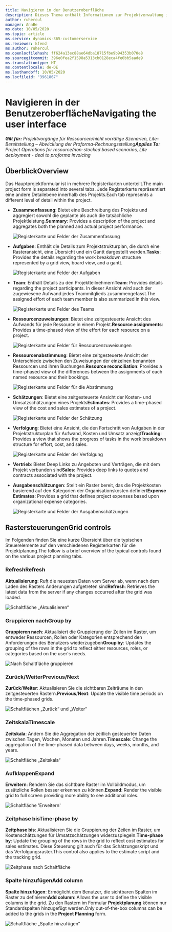 ```yaml
---
title: Navigieren in der Benutzeroberfläche
description: Dieses Thema enthält Informationen zur Projektverwaltung in Dynamics 365 Project Vorgängen.
author: ruhercul
manager: AnnBe
ms.date: 10/05/2020
ms.topic: article
ms.service: dynamics-365-customerservice
ms.reviewer: kfend
ms.author: ruhercul
ms.openlocfilehash: ff624a13ec88ae64dba18715fbe9b94353b070e8
ms.sourcegitcommit: 396e0fea2f1598a5313cb0128eca4fe0bb5aade9
ms.translationtype: HT
ms.contentlocale: de-DE
ms.lasthandoff: 10/05/2020
ms.locfileid: "3961867"
---
```

# <a name="navigating-the-user-interface"></a><span data-ttu-id="50874-103">Navigieren in der Benutzeroberfläche</span><span class="sxs-lookup"><span data-stu-id="50874-103">Navigating the user interface</span></span>

<span data-ttu-id="50874-104">_**Gilt für:** Projektvorgänge für Ressourcen/nicht vorrätige Szenarien, Lite-Bereitstellung – Abwicklung der Proforma-Rechnungsstellung_</span><span class="sxs-lookup"><span data-stu-id="50874-104">_**Applies To:** Project Operations for resource/non-stocked based scenarios, Lite deployment - deal to proforma invoicing_</span></span>

## <a name="overview"></a><span data-ttu-id="50874-105">Überblick</span><span class="sxs-lookup"><span data-stu-id="50874-105">Overview</span></span>

<span data-ttu-id="50874-106">Das Hauptprojektformular ist in mehrere Registerkarten unterteilt.</span><span class="sxs-lookup"><span data-stu-id="50874-106">The main project form is separated into several tabs.</span></span> <span data-ttu-id="50874-107">Jede Registerkarte repräsentiert eine andere Detailebene innerhalb des Projekts.</span><span class="sxs-lookup"><span data-stu-id="50874-107">Each tab represents a different level of detail within the project.</span></span>

- <span data-ttu-id="50874-108">**Zusammenfassung**: Bietet eine Beschreibung des Projekts und aggregiert sowohl die geplante als auch die tatsächliche Projektleistung.</span><span class="sxs-lookup"><span data-stu-id="50874-108">**Summary**: Provides a description of the project and aggregates both the planned and actual project performance.</span></span>

    ![Registerkarte und Felder der Zusammenfassung](media/navigation7.png)

- <span data-ttu-id="50874-110">**Aufgaben**: Enthält die Details zum Projektstrukturplan, die durch eine Rasteransicht, eine Übersicht und ein Gantt dargestellt werden.</span><span class="sxs-lookup"><span data-stu-id="50874-110">**Tasks**: Provides the details regarding the work breakdown structure represented by a grid view, board view, and a gantt.</span></span>

    ![Registerkarte und Felder der Aufgaben](media/navigation8.png)

- <span data-ttu-id="50874-112">**Team**: Enthält Details zu den Projektteilnehmern</span><span class="sxs-lookup"><span data-stu-id="50874-112">**Team**: Provides details regarding the project participants.</span></span> <span data-ttu-id="50874-113">In dieser Ansicht wird auch der zugewiesene Aufwand jedes Teammitglieds zusammengefasst.</span><span class="sxs-lookup"><span data-stu-id="50874-113">The assigned effort of each team member is also summarized in this view.</span></span>

    ![Registerkarte und Felder des Teams](media/navigation9.png)

- <span data-ttu-id="50874-115">**Ressourcenzuweisungen**: Bietet eine zeitgesteuerte Ansicht des Aufwands für jede Ressource in einem Projekt.</span><span class="sxs-lookup"><span data-stu-id="50874-115">**Resource assignments**: Provides a time-phased view of the effort for each resource on a project.</span></span>

    ![Registerkarte und Felder für Ressourcenzuweisungen](media/navigation10.png)

- <span data-ttu-id="50874-117">**Ressourcenabstimmung**: Bietet eine zeitgesteuerte Ansicht der Unterschiede zwischen den Zuweisungen der einzelnen benannten Ressourcen und ihren Buchungen.</span><span class="sxs-lookup"><span data-stu-id="50874-117">**Resource reconciliation**: Provides a time-phased view of the differences between the assignments of each named resource and their bookings.</span></span>

    ![Registerkarte und Felder für die Abstimmung](media/navigation11.png)

- <span data-ttu-id="50874-119">**Schätzungen**: Bietet eine zeitgesteuerte Ansicht der Kosten- und Umsatzschätzungen eines Projekts</span><span class="sxs-lookup"><span data-stu-id="50874-119">**Estimates**: Provides a time-phased view of the cost and sales estimates of a project.</span></span>

    ![Registerkarte und Felder der Schätzung](media/navigation12.png)

- <span data-ttu-id="50874-121">**Verfolgung**: Bietet eine Ansicht, die den Fortschritt von Aufgaben in der Projektstrukturplan für Aufwand, Kosten und Umsatz anzeigt</span><span class="sxs-lookup"><span data-stu-id="50874-121">**Tracking**: Provides a view that shows the progress of tasks in the work breakdown structure for effort, cost, and sales.</span></span>

    ![Registerkarte und Felder der Verfolgung](media/navigation13.png)

- <span data-ttu-id="50874-123">**Vertrieb**: Bietet Deep Links zu Angeboten und Verträgen, die mit dem Projekt verbunden sind</span><span class="sxs-lookup"><span data-stu-id="50874-123">**Sales**: Provides deep links to quotes and contracts associated with the project.</span></span>

- <span data-ttu-id="50874-124">**Ausgabenschätzungen**: Stellt ein Raster bereit, das die Projektkosten basierend auf den Kategorien der Organisationskosten definiert</span><span class="sxs-lookup"><span data-stu-id="50874-124">**Expense Estimates**: Provides a grid that defines project expenses based upon organizational expense categories.</span></span>

    ![Registerkarte und Felder der Ausgabenschätzungen](media/navigation14.png)

## <a name="grid-controls"></a><span data-ttu-id="50874-126">Rastersteuerungen</span><span class="sxs-lookup"><span data-stu-id="50874-126">Grid controls</span></span>

<span data-ttu-id="50874-127">Im Folgenden finden Sie eine kurze Übersicht über die typischen Steuerelemente auf den verschiedenen Registerkarten für die Projektplanung.</span><span class="sxs-lookup"><span data-stu-id="50874-127">The follow is a brief overview of the typical controls found on the various project planning tabs.</span></span>

### <a name="refresh"></a><span data-ttu-id="50874-128">Refresh</span><span class="sxs-lookup"><span data-stu-id="50874-128">Refresh</span></span>

<span data-ttu-id="50874-129">**Aktualisierung**: Ruft die neuesten Daten vom Server ab, wenn nach dem Laden des Rasters Änderungen aufgetreten sind</span><span class="sxs-lookup"><span data-stu-id="50874-129">**Refresh**: Retrieves the latest data from the server if any changes occurred after the grid was loaded.</span></span>

![Schaltfläche „Aktualisieren“](media/navigation7.png)

### <a name="group-by"></a><span data-ttu-id="50874-131">Gruppieren nach</span><span class="sxs-lookup"><span data-stu-id="50874-131">Group by</span></span>

<span data-ttu-id="50874-132">**Gruppieren nach**: Aktualisiert die Gruppierung der Zeilen im Raster, um entweder Ressourcen, Rollen oder Kategorien entsprechend den Anforderungen des Benutzers wiederzugeben</span><span class="sxs-lookup"><span data-stu-id="50874-132">**Group by**: Updates the grouping of the rows in the grid to reflect either resources, roles, or categories based on the user's needs.</span></span>

![Nach Schaltfläche gruppieren](media/navigation6.png)

### <a name="previousnext"></a><span data-ttu-id="50874-134">Zurück/Weiter</span><span class="sxs-lookup"><span data-stu-id="50874-134">Previous/Next</span></span>

<span data-ttu-id="50874-135">**Zurück**/**Weiter**: Aktualisieren Sie die sichtbaren Zeiträume in den zeitgesteuerten Rastern.</span><span class="sxs-lookup"><span data-stu-id="50874-135">**Previous**/**Next**: Update the visible time periods on the time-phased grids.</span></span>

![Schaltflächen „Zurück“ und „Weiter“](media/navigation2.png)

### <a name="timescale"></a><span data-ttu-id="50874-137">Zeitskala</span><span class="sxs-lookup"><span data-stu-id="50874-137">Timescale</span></span>

<span data-ttu-id="50874-138">**Zeitskala**: Ändern Sie die Aggregation der zeitlich gesteuerten Daten zwischen Tagen, Wochen, Monaten und Jahren.</span><span class="sxs-lookup"><span data-stu-id="50874-138">**Timescale**: Change the aggregation of the time-phased data between days, weeks, months, and years.</span></span>

![Schaltfläche „Zeitskala“](media/navigation3.png)

### <a name="expand"></a><span data-ttu-id="50874-140">Aufklappen</span><span class="sxs-lookup"><span data-stu-id="50874-140">Expand</span></span>

<span data-ttu-id="50874-141">**Erweitern**: Rendern Sie das sichtbare Raster im Vollbildmodus, um zusätzliche Rollen besser erkennen zu können.</span><span class="sxs-lookup"><span data-stu-id="50874-141">**Expand**: Render the visible grid to full screen providing more ability to see additional roles.</span></span>

![Schaltfläche 'Erweitern'](media/navigation4.png)

### <a name="time-phase-by"></a><span data-ttu-id="50874-143">Zeitphase bis</span><span class="sxs-lookup"><span data-stu-id="50874-143">Time-phase by</span></span>

<span data-ttu-id="50874-144">**Zeitphase bis**: Aktualisieren Sie die Gruppierung der Zeilen im Raster, um Kostenschätzungen für Umsatzschätzungen widerzuspiegeln.</span><span class="sxs-lookup"><span data-stu-id="50874-144">**Time-phase by**: Update the grouping of the rows in the grid to reflect cost estimates for sales estimates.</span></span> <span data-ttu-id="50874-145">Diese Steuerung gilt auch für das Schätzungsskript und das Verfolgungsraster.</span><span class="sxs-lookup"><span data-stu-id="50874-145">This control also applies to the estimate script and the tracking grid.</span></span>

![Zeitphase nach Schaltfläche](media/navigation0.png)

### <a name="add-column"></a><span data-ttu-id="50874-147">Spalte hinzufügen</span><span class="sxs-lookup"><span data-stu-id="50874-147">Add column</span></span>

<span data-ttu-id="50874-148">**Spalte hinzufügen**: Ermöglicht dem Benutzer, die sichtbaren Spalten im Raster zu definieren</span><span class="sxs-lookup"><span data-stu-id="50874-148">**Add column**: Allows the user to define the visible columns in the grid.</span></span> <span data-ttu-id="50874-149">Zu den Rastern im Formular **Projektplanung** können nur Standardspalten hinzugefügt werden.</span><span class="sxs-lookup"><span data-stu-id="50874-149">Only out-of-the-box columns can be added to the grids in the **Project Planning** form.</span></span>

![Schaltfläche „Spalte hinzufügen“](media/navigation5.png)
